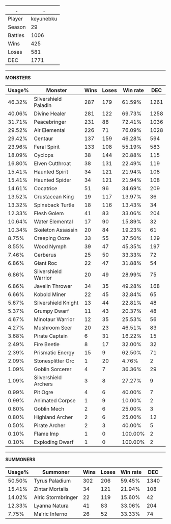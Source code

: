 .|.
|-|-
Player|keyunebku
Season|29
Battles|1006
Wins|425
Loses|581
DEC|1771

---
**MONSTERS**

Usage%|Monster|Wins|Loses|Win rate|DEC|
-|-|-|-|-|-|
46.32%|Silvershield Paladin|287|179|61.59%|1261|
40.06%|Divine Healer|281|122|69.73%|1258|
31.71%|Peacebringer|231|88|72.41%|1036|
29.52%|Air Elemental|226|71|76.09%|1028|
29.42%|Centaur|137|159|46.28%|594|
23.96%|Feral Spirit|133|108|55.19%|583|
18.09%|Cyclops|38|144|20.88%|115|
16.80%|Elven Cutthroat|38|131|22.49%|119|
15.41%|Haunted Spirit|34|121|21.94%|108|
15.41%|Haunted Spider|34|121|21.94%|108|
14.61%|Cocatrice|51|96|34.69%|209|
13.52%|Crustacean King|19|117|13.97%|36|
13.32%|Spineback Turtle|18|116|13.43%|34|
12.33%|Flesh Golem|41|83|33.06%|204|
10.64%|Water Elemental|17|90|15.89%|32|
10.34%|Skeleton Assassin|20|84|19.23%|61|
8.75%|Creeping Ooze|33|55|37.50%|129|
8.55%|Wood Nymph|39|47|45.35%|197|
7.46%|Cerberus|25|50|33.33%|72|
6.86%|Giant Roc|22|47|31.88%|54|
6.86%|Silvershield Warrior|20|49|28.99%|75|
6.86%|Javelin Thrower|34|35|49.28%|168|
6.66%|Kobold Miner|22|45|32.84%|65|
5.67%|Silvershield Knight|13|44|22.81%|48|
5.37%|Grumpy Dwarf|11|43|20.37%|48|
4.67%|Minotaur Warrior|12|35|25.53%|56|
4.27%|Mushroom Seer|20|23|46.51%|83|
3.68%|Pirate Captain|6|31|16.22%|15|
2.49%|Fire Beetle|8|17|32.00%|32|
2.39%|Prismatic Energy|15|9|62.50%|71|
2.09%|Stonesplitter Orc|1|20|4.76%|2|
1.09%|Goblin Sorcerer|4|7|36.36%|29|
1.09%|Silvershield Archers|3|8|27.27%|9|
0.99%|Pit Ogre|4|6|40.00%|7|
0.99%|Animated Corpse|1|9|10.00%|2|
0.80%|Goblin Mech|2|6|25.00%|3|
0.80%|Highland Archer|2|6|25.00%|12|
0.50%|Pirate Archer|2|3|40.00%|5|
0.10%|Flame Imp|1|0|100.00%|2|
0.10%|Exploding Dwarf|1|0|100.00%|2|

---
**SUMMONERS**

Usage%|Summoner|Wins|Loses|Win rate|DEC|
-|-|-|-|-|-|
50.50%|Tyrus Paladium|302|206|59.45%|1340|
15.41%|Zintar Mortalis|34|121|21.94%|108|
14.02%|Alric Stormbringer|22|119|15.60%|42|
12.33%|Lyanna Natura|41|83|33.06%|204|
7.75%|Malric Inferno|26|52|33.33%|74|
